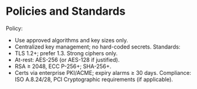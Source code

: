 # Policies and Standards
Policy:
- Use approved algorithms and key sizes only.
- Centralized key management; no hard-coded secrets.
Standards:
- TLS 1.2+; prefer 1.3. Strong ciphers only.
- At-rest: AES-256 (or AES-128 if justified).
- RSA ≥ 2048, ECC P-256+; SHA-256+.
- Certs via enterprise PKI/ACME; expiry alarms ≥ 30 days.
Compliance: ISO A.8.24/28, PCI Cryptographic requirements (if applicable).
